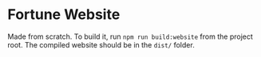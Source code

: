# Fortune Website

Made from scratch. To build it, run `npm run build:website` from the project root. The compiled website should be in the `dist/` folder.
